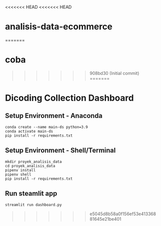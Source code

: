 <<<<<<< HEAD
<<<<<<< HEAD
# analisis-data-ecommerce
=======
# coba
>>>>>>> 908bd30 (Initial commit)
=======
# Dicoding Collection Dashboard
## Setup Environment - Anaconda
```
conda create --name main-ds python=3.9
conda activate main-ds
pip install -r requirements.txt
```
## Setup Environment - Shell/Terminal
```
mkdir proyek_analisis_data
cd proyek_analisis_data
pipenv install
pipenv shell
pip install -r requirements.txt
```
## Run steamlit app
```
streamlit run dashboard.py
```

>>>>>>> e5045d8b58a0f156ef53e41336881645e21be401
